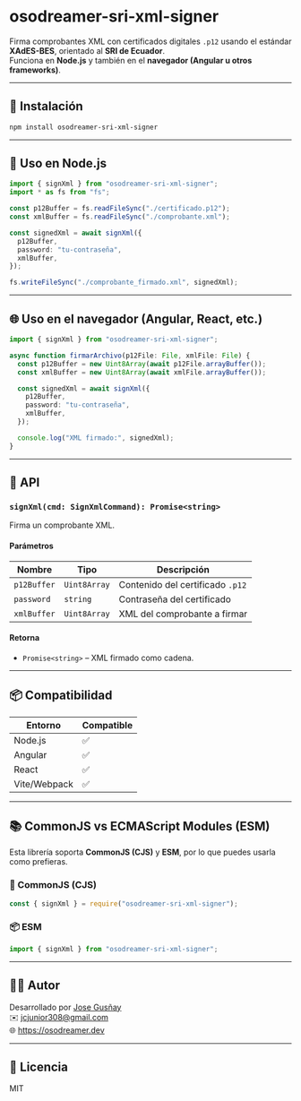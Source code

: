 # osodreamer-sri-xml-signer

Firma comprobantes XML con certificados digitales `.p12` usando el estándar **XAdES-BES**, orientado al **SRI de Ecuador**.  
Funciona en **Node.js** y también en el **navegador (Angular u otros frameworks)**.

---

## 🚀 Instalación

```bash
npm install osodreamer-sri-xml-signer
```

---

## 🧩 Uso en Node.js

```ts
import { signXml } from "osodreamer-sri-xml-signer";
import * as fs from "fs";

const p12Buffer = fs.readFileSync("./certificado.p12");
const xmlBuffer = fs.readFileSync("./comprobante.xml");

const signedXml = await signXml({
  p12Buffer,
  password: "tu-contraseña",
  xmlBuffer,
});

fs.writeFileSync("./comprobante_firmado.xml", signedXml);
```

---

## 🌐 Uso en el navegador (Angular, React, etc.)

```ts
import { signXml } from "osodreamer-sri-xml-signer";

async function firmarArchivo(p12File: File, xmlFile: File) {
  const p12Buffer = new Uint8Array(await p12File.arrayBuffer());
  const xmlBuffer = new Uint8Array(await xmlFile.arrayBuffer());

  const signedXml = await signXml({
    p12Buffer,
    password: "tu-contraseña",
    xmlBuffer,
  });

  console.log("XML firmado:", signedXml);
}
```

---

## 🧪 API

### `signXml(cmd: SignXmlCommand): Promise<string>`

Firma un comprobante XML.

#### Parámetros

| Nombre      | Tipo         | Descripción                      |
| ----------- | ------------ | -------------------------------- |
| `p12Buffer` | `Uint8Array` | Contenido del certificado `.p12` |
| `password`  | `string`     | Contraseña del certificado       |
| `xmlBuffer` | `Uint8Array` | XML del comprobante a firmar     |

#### Retorna

- `Promise<string>` – XML firmado como cadena.

---

## 📦 Compatibilidad

| Entorno      | Compatible |
| ------------ | ---------- |
| Node.js      | ✅         |
| Angular      | ✅         |
| React        | ✅         |
| Vite/Webpack | ✅         |

---

## 📚 CommonJS vs ECMAScript Modules (ESM)

Esta librería soporta **CommonJS (CJS)** y **ESM**, por lo que puedes usarla como prefieras.

### 🔁 CommonJS (CJS)

```js
const { signXml } = require("osodreamer-sri-xml-signer");
```

### 📦 ESM

```js
import { signXml } from "osodreamer-sri-xml-signer";
```

---

## 👨‍💻 Autor

Desarrollado por [Jose Gusñay](https://www.linkedin.com/in/jose-segundo-gus%C3%B1ay-cela-770906181)  
✉️ jcjunior308@gmail.com  
🌐 https://osodreamer.dev

---

## 📄 Licencia

MIT
